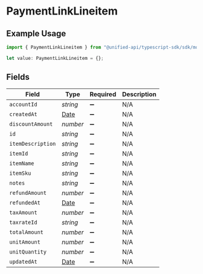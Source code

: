 # PaymentLinkLineitem

## Example Usage

```typescript
import { PaymentLinkLineitem } from "@unified-api/typescript-sdk/sdk/models/shared";

let value: PaymentLinkLineitem = {};
```

## Fields

| Field                                                                                         | Type                                                                                          | Required                                                                                      | Description                                                                                   |
| --------------------------------------------------------------------------------------------- | --------------------------------------------------------------------------------------------- | --------------------------------------------------------------------------------------------- | --------------------------------------------------------------------------------------------- |
| `accountId`                                                                                   | *string*                                                                                      | :heavy_minus_sign:                                                                            | N/A                                                                                           |
| `createdAt`                                                                                   | [Date](https://developer.mozilla.org/en-US/docs/Web/JavaScript/Reference/Global_Objects/Date) | :heavy_minus_sign:                                                                            | N/A                                                                                           |
| `discountAmount`                                                                              | *number*                                                                                      | :heavy_minus_sign:                                                                            | N/A                                                                                           |
| `id`                                                                                          | *string*                                                                                      | :heavy_minus_sign:                                                                            | N/A                                                                                           |
| `itemDescription`                                                                             | *string*                                                                                      | :heavy_minus_sign:                                                                            | N/A                                                                                           |
| `itemId`                                                                                      | *string*                                                                                      | :heavy_minus_sign:                                                                            | N/A                                                                                           |
| `itemName`                                                                                    | *string*                                                                                      | :heavy_minus_sign:                                                                            | N/A                                                                                           |
| `itemSku`                                                                                     | *string*                                                                                      | :heavy_minus_sign:                                                                            | N/A                                                                                           |
| `notes`                                                                                       | *string*                                                                                      | :heavy_minus_sign:                                                                            | N/A                                                                                           |
| `refundAmount`                                                                                | *number*                                                                                      | :heavy_minus_sign:                                                                            | N/A                                                                                           |
| `refundedAt`                                                                                  | [Date](https://developer.mozilla.org/en-US/docs/Web/JavaScript/Reference/Global_Objects/Date) | :heavy_minus_sign:                                                                            | N/A                                                                                           |
| `taxAmount`                                                                                   | *number*                                                                                      | :heavy_minus_sign:                                                                            | N/A                                                                                           |
| `taxrateId`                                                                                   | *string*                                                                                      | :heavy_minus_sign:                                                                            | N/A                                                                                           |
| `totalAmount`                                                                                 | *number*                                                                                      | :heavy_minus_sign:                                                                            | N/A                                                                                           |
| `unitAmount`                                                                                  | *number*                                                                                      | :heavy_minus_sign:                                                                            | N/A                                                                                           |
| `unitQuantity`                                                                                | *number*                                                                                      | :heavy_minus_sign:                                                                            | N/A                                                                                           |
| `updatedAt`                                                                                   | [Date](https://developer.mozilla.org/en-US/docs/Web/JavaScript/Reference/Global_Objects/Date) | :heavy_minus_sign:                                                                            | N/A                                                                                           |